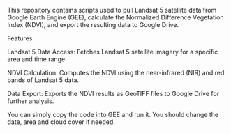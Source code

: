 This repository contains scripts used to pull Landsat 5 satellite data from Google Earth Engine (GEE), calculate the Normalized Difference Vegetation Index (NDVI), and export the resulting data to Google Drive.

Features

  Landsat 5 Data Access: Fetches Landsat 5 satellite imagery for a specific area and time range.
  
  NDVI Calculation: Computes the NDVI using the near-infrared (NIR) and red bands of Landsat 5 data.
  
  Data Export: Exports the NDVI results as GeoTIFF files to Google Drive for further analysis.

You can simply copy the code into GEE and run it. You should change the date, area and cloud cover if needed.
